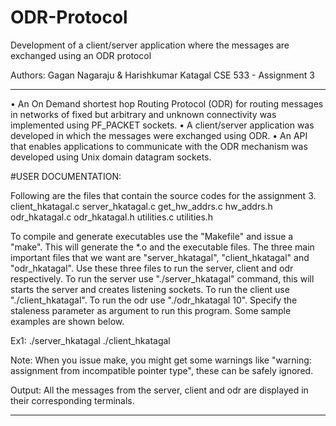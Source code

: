# ODR-Protocol
Development of a client/server application where the messages are exchanged using an ODR protocol

Authors: Gagan Nagaraju & Harishkumar Katagal
CSE 533 - Assignment 3
********************************************************************************************

• An On Demand shortest hop Routing Protocol (ODR) for routing messages in networks of fixed but arbitrary and unknown connectivity was implemented using PF_PACKET sockets.
• A client/server application was developed in which the messages were exchanged using ODR.
• An API that enables applications to communicate with the ODR mechanism was developed using Unix domain datagram sockets.

#USER DOCUMENTATION:

Following are the files that contain the source codes for the assignment 3.
client_hkatagal.c
server_hkatagal.c
get_hw_addrs.c
hw_addrs.h
odr_hkatagal.c
odr_hkatagal.h
utilities.c
utilities.h



To compile and generate executables use the "Makefile" and issue a "make". This will generate the *.o and the executable files. The three main important files that we want are "server_hkatagal", "client_hkatagal" and "odr_hkatagal". Use these three files to run the server, client and odr respectively. To run the server use "./server_hkatagal" command, this will starts the server and creates listening sockets. To run the client use "./client_hkatagal". To run the odr use "./odr_hkatagal 10". Specify the staleness parameter as argument to run this program.
Some sample examples are shown below.

Ex1:   	./server_hkatagal
		./client_hkatagal
	   
Note: When you issue make, you might get some warnings like "warning: assignment from incompatible pointer type", these can be safely ignored.

Output:
All the messages from the server, client and odr are displayed in their corresponding terminals.

**************************************************************************************************

